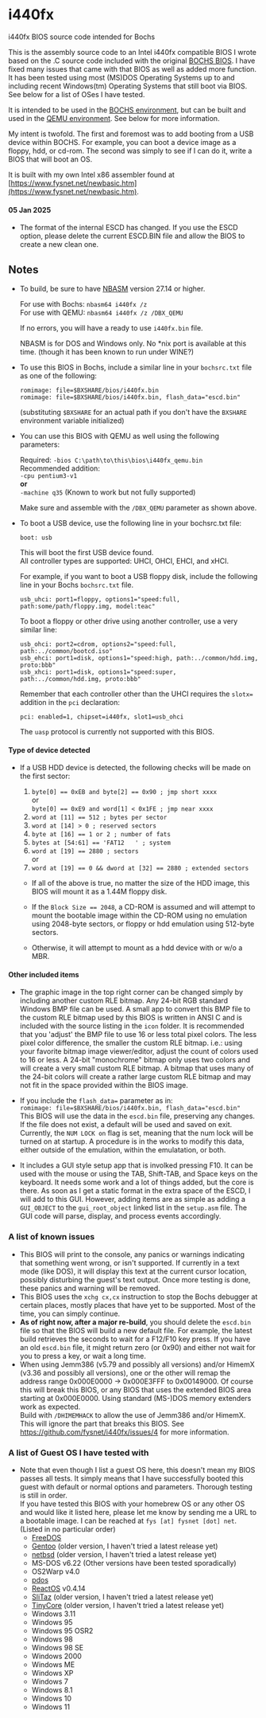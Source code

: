 # i440fx
i440fx BIOS source code intended for Bochs

This is the assembly source code to an Intel i440fx compatible BIOS I wrote based on the .C source code included with the original [BOCHS BIOS](https://github.com/bochs-emu/Bochs/tree/master/bochs/bios). I have fixed many issues that came with that BIOS as well as added more function. It has been tested using most (MS)DOS Operating Systems up to and including recent Windows(tm) Operating Systems that still boot via BIOS. See below for a list of OSes I have tested.

It is intended to be used in the [BOCHS environment](https://github.com/bochs-emu/Bochs), but can be built and used in the [QEMU environment](https://www.qemu.org/). See below for more information.

My intent is twofold. The first and foremost was to add booting from a USB device within BOCHS. For example, you can boot a device image as a floppy, hdd, or cd-rom. The second was simply to see if I can do it, write a BIOS that will boot an OS.

It is built with my own Intel x86 assembler found at [https://www.fysnet.net/newbasic.htm](https://www.fysnet.net/newbasic.htm).

#### 05 Jan 2025
* The format of the internal ESCD has changed. If you use the ESCD option, please delete the current ESCD.BIN file and allow the BIOS to create a new clean one.

## Notes
* To build, be sure to have <a href="https://www.fysnet.net/newbasic.htm">NBASM</a> version 27.14 or higher.

  For use with Bochs: `nbasm64 i440fx /z`\
  For use with QEMU: `nbasm64 i440fx /z /DBX_QEMU`
  
  If no errors, you will have a ready to use `i440fx.bin` file.

  NBASM is for DOS and Windows only. No *nix port is available at this time. (though it has been known to run under WINE?)

* To use this BIOS in Bochs, include a similar line in your `bochsrc.txt` file as one of the following:
  
   `romimage: file=$BXSHARE/bios/i440fx.bin`\
   `romimage: file=$BXSHARE/bios/i440fx.bin, flash_data="escd.bin"`
    
   (substituting `$BXSHARE` for an actual path if you don't have the `BXSHARE` environment variable initialized)

* You can use this BIOS with QEMU as well using the following parameters:

  Required: `-bios C:\path\to\this\bios\i440fx_qemu.bin`\
  Recommended addition:\
  `-cpu pentium3-v1`\
    **or**\
  `-machine q35` (Known to work but not fully supported)

  Make sure and assemble with the `/DBX_QEMU` parameter as shown above.

* To boot a USB device, use the following line in your bochsrc.txt file:

  `boot: usb`

  This will boot the first USB device found.\
  All controller types are supported: UHCI, OHCI, EHCI, and xHCI.

  For example, if you want to boot a USB floppy disk, include the following line in your Bochs `bochsrc.txt` file.

  `usb_uhci: port1=floppy, options1="speed:full, path:some/path/floppy.img, model:teac"`

  To boot a floppy or other drive using another controller, use a very similar line:

  `usb_ohci: port2=cdrom, options2="speed:full, path:../common/bootcd.iso"`\
  `usb_ehci: port1=disk, options1="speed:high, path:../common/hdd.img, proto:bbb"`\
  `usb_xhci: port1=disk, options1="speed:super, path:../common/hdd.img, proto:bbb"`

  Remember that each controller other than the UHCI requires the `slotx=` addition in the `pci` declaration:

  `pci: enabled=1, chipset=i440fx, slot1=usb_ohci`

  The `uasp` protocol is currently not supported with this BIOS.

#### Type of device detected
* If a USB HDD device is detected, the following checks will be made on the first sector:
  
  1. `byte[0] == 0xEB and byte[2] == 0x90 ; jmp short xxxx`\
    or\
     `byte[0] == 0xE9 and word[1] < 0x1FE ; jmp near xxxx`
  2. `word at [11] == 512 ; bytes per sector`
  3. `word at [14] > 0 ; reserved sectors`
  4. `byte at [16] == 1 or 2 ; number of fats`
  5. `bytes at [54:61] == 'FAT12   ' ; system`
  6. `word at [19] == 2880 ; sectors`\
  or
  7. `word at [19] == 0 && dword at [32] == 2880 ; extended sectors`

  * If all of the above is true, no matter the size of the HDD image, this BIOS will mount it as a 1.44M floppy disk.
  
  * If the `Block Size == 2048`, a CD-ROM is assumed and will attempt to mount the bootable image within the CD-ROM using no emulation using 2048-byte sectors, or floppy or hdd emulation using 512-byte sectors.
  
  * Otherwise, it will attempt to mount as a hdd device with or w/o a MBR.

#### Other included items
* The graphic image in the top right corner can be changed simply by including another custom RLE bitmap. Any 24-bit RGB standard Windows BMP file can be used. A small app to convert this BMP file to the custom RLE bitmap used by this BIOS is written in ANSI C and is included with the source listing in the `icon` folder. It is recommended that you 'adjust' the BMP file to use 16 or less total pixel colors. The less pixel color difference, the smaller the custom RLE bitmap. i.e.: using your favorite bitmap image viewer/editor, adjust the count of colors used to 16 or less. A 24-bit "monochrome" bitmap only uses two colors and will create a very small custom RLE bitmap. A bitmap that uses many of the 24-bit colors will create a rather large custom RLE bitmap and may not fit in the space provided within the BIOS image.

* If you include the `flash_data=` parameter as in:\
  `romimage: file=$BXSHARE/bios/i440fx.bin, flash_data="escd.bin"`\
  This BIOS will use the data in the `escd.bin` file, preserving any changes. If the file does not exist, a default will be used and saved on exit. Currently, the `NUM LOCK on` flag is set, meaning that the num lock will be turned on at startup. A procedure is in the works to modify this data, either outside of the emulation, within the emulatation, or both.

* It includes a GUI style setup app that is involked pressing F10. It can be used with the mouse or using the TAB, Shift-TAB, and Space keys on the keyboard. It needs some work and a lot of things added, but the core is there. As soon as I get a static format in the extra space of the ESCD, I will add to this GUI. However, adding items are as simple as adding a `GUI_OBJECT` to the `gui_root_object` linked list in the `setup.asm` file. The GUI code will parse, display, and process events accordingly.

### A list of known issues
* This BIOS will print to the console, any panics or warnings indicating that something went wrong, or isn't supported. If currently in a text mode (like DOS), it will display this text at the current cursor location, possibly disturbing the guest's text output. Once more testing is done, these panics and warning will be removed.
* This BIOS uses the `xchg cx,cx` instruction to stop the Bochs debugger at certain places, mostly places that have yet to be supported. Most of the time, you can simply continue.
* **As of right now, after a major re-build**, you should delete the `escd.bin` file so that the BIOS will build a new default file. For example, the latest build retrieves the seconds to wait for a F12/F10 key press. If you have an old `escd.bin` file, it might return zero (or 0x90) and either not wait for you to press a key, or wait a long time.
* When using Jemm386 (v5.79 and possibly all versions) and/or HimemX (v3.36 and possibly all versions), one or the other will remap the address range 0x000E0000 -> 0x000E3FFF to 0x00149000. Of course this will break this BIOS, or any BIOS that uses the extended BIOS area starting at 0x000E0000. Using standard (MS-)DOS memory extenders work as expected.\
Build with `/DHIMEMHACK` to allow the use of Jemm386 and/or HimemX. This will ignore the part that breaks this BIOS. See <a href="https://github.com/fysnet/i440fx/issues/4">https://github.com/fysnet/i440fx/issues/4</a> for more information.

### A list of Guest OS I have tested with
* Note that even though I list a guest OS here, this doesn't mean my BIOS passes all tests. It simply means that I have successfully booted this guest with default or normal options and parameters. Thorough testing is still in order.\
If you have tested this BIOS with your homebrew OS or any other OS and would like it listed here, please let me know by sending me a URL to a bootable image. I can be reached at `fys [at] fysnet [dot] net`.\
(Listed in no particular order)
  * [FreeDOS](https://www.freedos.org/)
  * [Gentoo](https://www.gentoo.org/) (older version, I haven't tried a latest release yet)
  * [netbsd](https://www.netbsd.org/) (older version, I haven't tried a latest release yet)
  * MS-DOS v6.22 (Other versions have been tested sporadically)
  * OS2Warp v4.0
  * [pdos](http://pdos.org)
  * [ReactOS](https://reactos.org) v0.4.14
  * [SliTaz](https://slitaz.org/en/) (older version, I haven't tried a latest release yet)
  * [TinyCore](http://tinycorelinux.net/) (older version, I haven't tried a latest release yet)
  * Windows 3.11
  * Windows 95
  * Windows 95 OSR2
  * Windows 98
  * Windows 98 SE
  * Windows 2000
  * Windows ME
  * Windows XP
  * Windows 7
  * Windows 8.1
  * Windows 10
  * Windows 11
